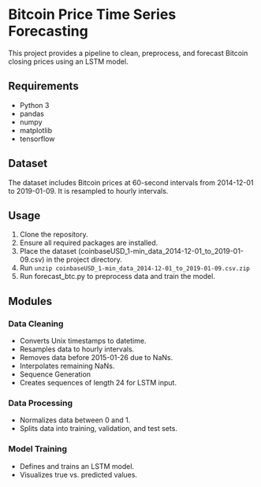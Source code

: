 # Bitcoin Price Time Series Forecasting
This project provides a pipeline to clean, preprocess, and forecast Bitcoin closing prices using an LSTM model.

## Requirements
- Python 3
- pandas
- numpy
- matplotlib
- tensorflow
  
## Dataset
The dataset includes Bitcoin prices at 60-second intervals from 2014-12-01 to 2019-01-09. It is resampled to hourly intervals.

## Usage
1. Clone the repository.
2. Ensure all required packages are installed.
3. Place the dataset (coinbaseUSD_1-min_data_2014-12-01_to_2019-01-09.csv) in the project directory.
4. Run ```unzip coinbaseUSD_1-min_data_2014-12-01_to_2019-01-09.csv.zip```
5. Run forecast_btc.py to preprocess data and train the model.
## Modules
### Data Cleaning
- Converts Unix timestamps to datetime.
- Resamples data to hourly intervals.
- Removes data before 2015-01-26 due to NaNs.
- Interpolates remaining NaNs.
- Sequence Generation
- Creates sequences of length 24 for LSTM input.
### Data Processing
- Normalizes data between 0 and 1.
- Splits data into training, validation, and test sets.
### Model Training
- Defines and trains an LSTM model.
- Visualizes true vs. predicted values.

